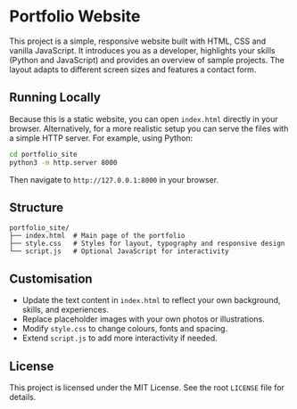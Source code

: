 # Portfolio Website

This project is a simple, responsive website built with HTML, CSS and
vanilla JavaScript. It introduces you as a developer, highlights your
skills (Python and JavaScript) and provides an overview of sample
projects. The layout adapts to different screen sizes and features a
contact form.

## Running Locally

Because this is a static website, you can open `index.html` directly
in your browser. Alternatively, for a more realistic setup you can
serve the files with a simple HTTP server. For example, using Python:

```bash
cd portfolio_site
python3 -m http.server 8000
```

Then navigate to `http://127.0.0.1:8000` in your browser.

## Structure

```
portfolio_site/
├── index.html  # Main page of the portfolio
├── style.css   # Styles for layout, typography and responsive design
└── script.js   # Optional JavaScript for interactivity
```

## Customisation

- Update the text content in `index.html` to reflect your own
  background, skills, and experiences.
- Replace placeholder images with your own photos or illustrations.
- Modify `style.css` to change colours, fonts and spacing.
- Extend `script.js` to add more interactivity if needed.

## License

This project is licensed under the MIT License. See the root `LICENSE`
file for details.

